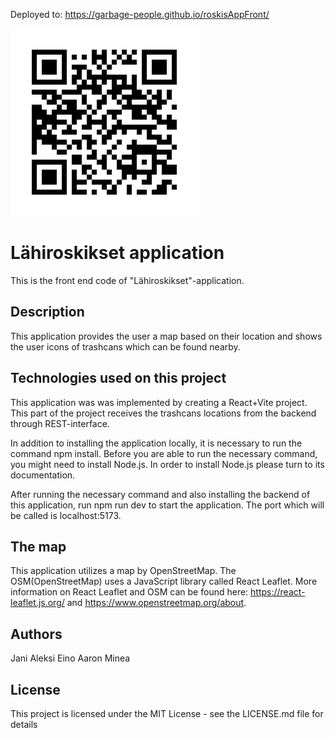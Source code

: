 Deployed to: https://garbage-people.github.io/roskisAppFront/

![QRcode to GitHub Pages deployment](https://github.com/Garbage-people/roskisAppFront/blob/main/public/images/QRcodeLink.png)

# Lähiroskikset application
This is the front end code of "Lähiroskikset"-application.

## Description
This application provides the user a map based on their location and shows the user icons of trashcans which can be found nearby. 

## Technologies used on this project
This application was was implemented by creating a React+Vite project. This part of the project receives the trashcans locations from the backend through REST-interface.

In addition to installing the application locally, it is necessary to run the command npm install. Before you are able to run the necessary command, you might need to install Node.js. In order to install Node.js please turn to its documentation.

After running the necessary command and also installing the backend of this application, run npm run dev to start the application. The port which will be called is localhost:5173.

## The map
This application utilizes a map by OpenStreetMap. The OSM(OpenStreetMap) uses a JavaScript library called React Leaflet. More information on React Leaflet and OSM can be found here: https://react-leaflet.js.org/ and https://www.openstreetmap.org/about.

## Authors
Jani
Aleksi
Eino
Aaron
Minea

## License
This project is licensed under the MIT License - see the LICENSE.md file for details
